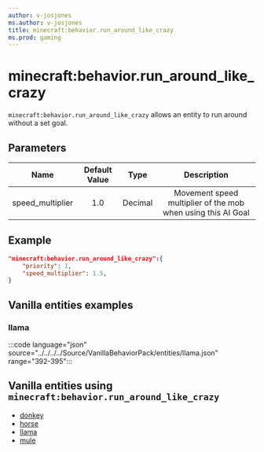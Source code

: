 ```yaml
---
author: v-josjones
ms.author: v-josjones
title: minecraft:behavior.run_around_like_crazy
ms.prod: gaming
---
```


# minecraft:behavior.run_around_like_crazy

`minecraft:behavior.run_around_like_crazy` allows an entity to run around without a set goal.

## Parameters

|Name |Default Value  |Type  |Description  |
|:---------:|:---------:|:---------:|:---------:|
|speed_multiplier| 1.0| Decimal| Movement speed multiplier of the mob when using this AI Goal |

## Example

```json
"minecraft:behavior.run_around_like_crazy":{
    "priority": 1,
    "speed_multiplier": 1.5,
}
```

## Vanilla entities examples

### llama

:::code language="json" source="../../../../Source/VanillaBehaviorPack/entities/llama.json" range="392-395":::

## Vanilla entities using `minecraft:behavior.run_around_like_crazy`

- [donkey](../../../../Source/VanillaBehaviorPack_Snippets/entities/donkey.md)
- [horse](../../../../Source/VanillaBehaviorPack_Snippets/entities/horse.md)
- [llama](../../../../Source/VanillaBehaviorPack_Snippets/entities/llama.md)
- [mule](../../../../Source/VanillaBehaviorPack_Snippets/entities/mule.md)
